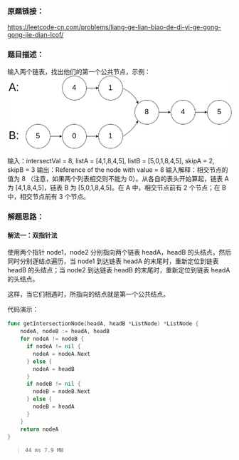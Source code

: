### 原题链接：

https://leetcode-cn.com/problems/liang-ge-lian-biao-de-di-yi-ge-gong-gong-jie-dian-lcof/

### 题目描述：

输入两个链表，找出他们的第一个公共节点，示例：![img](%E5%89%91%E6%8C%87offer-%E9%9D%A2%E8%AF%95%E9%A2%9852%EF%BC%9A%E4%B8%A4%E4%B8%AA%E9%93%BE%E8%A1%A8%E7%9A%84%E7%AC%AC%E4%B8%80%E4%B8%AA%E5%85%AC%E5%85%B1%E8%8A%82%E7%82%B9.assets/160_example_1.png)

输入：intersectVal = 8, listA = [4,1,8,4,5], listB = [5,0,1,8,4,5], skipA = 2, skipB = 3
输出：Reference of the node with value = 8
输入解释：相交节点的值为 8 （注意，如果两个列表相交则不能为 0）。从各自的表头开始算起，链表 A 为 [4,1,8,4,5]，链表 B 为 [5,0,1,8,4,5]。在 A 中，相交节点前有 2 个节点；在 B 中，相交节点前有 3 个节点。

### 解题思路：

#### 解法一：双指针法

使用两个指针 node1，node2 分别指向两个链表 headA，headB 的头结点，然后同时分别逐结点遍历，当 node1 到达链表 headA 的末尾时，重新定位到链表 headB 的头结点；当 node2 到达链表 headB 的末尾时，重新定位到链表 headA 的头结点。

这样，当它们相遇时，所指向的结点就是第一个公共结点。

代码演示：

```go
func getIntersectionNode(headA, headB *ListNode) *ListNode {
    nodeA, nodeB := headA, headB
    for nodeA != nodeB {
      if nodeA != nil {
        nodeA = nodeA.Next
      } else {
        nodeA = headB
      }
      if nodeB != nil {
        nodeB = nodeB.Next
      } else {
        nodeB = headA
      }
    }
    return nodeA
}

```

> ```
> 44 ms	7.9 MB
> ```

